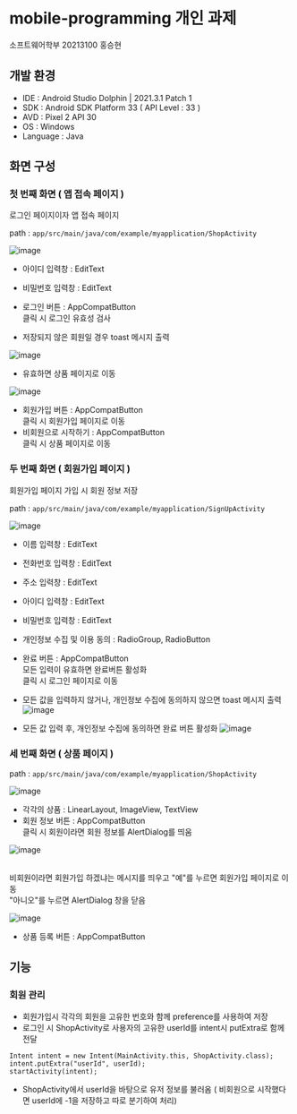 # mobile-programming 개인 과제
소프트웨어학부 20213100 홍승현

## 개발 환경

* IDE : Android Studio Dolphin | 2021.3.1 Patch 1
* SDK : Android SDK Platform 33 ( API Level : 33 )
* AVD : Pixel 2 API 30
* OS : Windows
* Language : Java


## 화면 구성

### 첫 번째 화면 ( 앱 접속 페이지 )

로그인 페이지이자 앱 접속 페이지

path : `app/src/main/java/com/example/myapplication/ShopActivity`

![image](https://user-images.githubusercontent.com/81635179/199176862-4160ff0f-9bef-44a6-a5c5-6456de366e51.png)

* 아이디 입력창 : EditText
* 비밀번호 입력창 : EditText
* 로그인 버튼 : AppCompatButton
  <br>클릭 시 로그인 유효성 검사
  
* 저장되지 않은 회원일 경우 toast 메시지 출력

![image](https://user-images.githubusercontent.com/81635179/199209474-1a5c4838-75ce-446a-806e-47ef3b963fb9.png)

* 유효하면 상품 페이지로 이동

![image](https://user-images.githubusercontent.com/81635179/199211132-3be509e3-1440-49a7-8517-4ea126420e34.png)

* 회원가입 버튼 : AppCompatButton
  <br>클릭 시 회원가입 페이지로 이동
* 비회원으로 시작하기 : AppCompatButton
  <br>클릭 시 상품 페이지로 이동




### 두 번째 화면 ( 회원가입 페이지 )

회원가입 페이지 가입 시 회원 정보 저장

path : `app/src/main/java/com/example/myapplication/SignUpActivity`

![image](https://user-images.githubusercontent.com/81635179/199180605-8f77a6c3-179e-4b2a-a272-5cb288dd538f.png)

* 이름 입력창 : EditText
* 전화번호 입력창 : EditText
* 주소 입력창 : EditText
* 아이디 입력창 : EditText
* 비밀번호 입력창 : EditText
* 개인정보 수집 및 이용 동의 : RadioGroup, RadioButton
* 완료 버튼 : AppCompatButton
  <br>모든 입력이 유효하면 완료버튼 활성화
  <br>클릭 시 로그인 페이지로 이동
  
* 모든 값을 입력하지 않거나, 개인정보 수집에 동의하지 않으면 toast 메시지 출력
![image](https://user-images.githubusercontent.com/81635179/199209960-21501751-6a47-4b47-ace5-f169ca4452f4.png)

* 모든 값 입력 후, 개인정보 수집에 동의하면 완료 버튼 활성화
![image](https://user-images.githubusercontent.com/81635179/199210901-afca3650-3627-4d2a-ae27-7d35de982845.png)

### 세 번째 화면 ( 상품 페이지 )

path : `app/src/main/java/com/example/myapplication/ShopActivity`

![image](https://user-images.githubusercontent.com/81635179/199181428-54814ede-4c96-4367-843a-f26b7d227ac6.png)

* 각각의 상품 : LinearLayout, ImageView, TextView
* 회원 정보 버튼 : AppCompatButton
  <br>클릭 시 회원이라면 회원 정보를 AlertDialog를 띄움
  
![image](https://user-images.githubusercontent.com/81635179/199211653-fd3de5a5-ab93-4ed5-9ab2-613479ce6649.png)

  <br>비회원이라면 회원가입 하겠냐는 메시지를 띄우고 "예"를 누르면 회원가입 페이지로 이동
  <br>"아니오"를 누르면 AlertDialog 창을 닫음
  
![image](https://user-images.githubusercontent.com/81635179/199212229-efdc8ec2-f036-4e37-a9ef-e81376c61e58.png)
  
* 상품 등록 버튼 : AppCompatButton

## 기능

### 회원 관리

* 회원가입시 각각의 회원을 고유한 번호와 함께 preference를 사용하여 저장
* 로그인 시 ShopActivity로 사용자의 고유한 userId를 intent시 putExtra로 함께 전달

```
Intent intent = new Intent(MainActivity.this, ShopActivity.class);
intent.putExtra("userId", userId);
startActivity(intent);
```

* ShopActivity에서 userId을 바탕으로 유저 정보를 불러옴
( 비회원으로 시작했다면 userId에 -1을 저장하고 따로 분기하여 처리)
